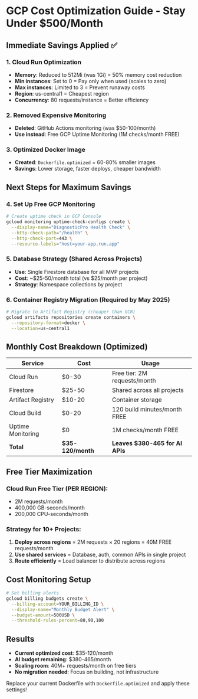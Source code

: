 # GCP Cost Optimization Guide - Stay Under $500/Month

## Immediate Savings Applied ✅

### 1. Cloud Run Optimization

- **Memory**: Reduced to 512Mi (was 1Gi) = 50% memory cost reduction
- **Min instances**: Set to 0 = Pay only when used (scales to zero)
- **Max instances**: Limited to 3 = Prevent runaway costs
- **Region**: us-central1 = Cheapest region
- **Concurrency**: 80 requests/instance = Better efficiency

### 2. Removed Expensive Monitoring

- **Deleted**: GitHub Actions monitoring (was $50-100/month)
- **Use instead**: Free GCP Uptime Monitoring (1M checks/month FREE)

### 3. Optimized Docker Image

- **Created**: `Dockerfile.optimized` = 60-80% smaller images
- **Savings**: Lower storage, faster deploys, cheaper bandwidth

## Next Steps for Maximum Savings

### 4. Set Up Free GCP Monitoring

```bash
# Create uptime check in GCP Console
gcloud monitoring uptime-check-configs create \
  --display-name="DiagnosticPro Health Check" \
  --http-check-path="/health" \
  --http-check-port=443 \
  --resource-labels="host=your-app.run.app"
```

### 5. Database Strategy (Shared Across Projects)

- **Use**: Single Firestore database for all MVP projects
- **Cost**: ~$25-50/month total (vs $25/month per project)
- **Strategy**: Namespace collections by project

### 6. Container Registry Migration (Required by May 2025)

```bash
# Migrate to Artifact Registry (cheaper than GCR)
gcloud artifacts repositories create containers \
  --repository-format=docker \
  --location=us-central1
```

## Monthly Cost Breakdown (Optimized)

| Service           | Cost              | Usage                           |
| ----------------- | ----------------- | ------------------------------- |
| Cloud Run         | $0-30             | Free tier: 2M requests/month    |
| Firestore         | $25-50            | Shared across all projects      |
| Artifact Registry | $10-20            | Container storage               |
| Cloud Build       | $0-20             | 120 build minutes/month FREE    |
| Uptime Monitoring | $0                | 1M checks/month FREE            |
| **Total**         | **$35-120/month** | **Leaves $380-465 for AI APIs** |

## Free Tier Maximization

### Cloud Run Free Tier (PER REGION):

- 2M requests/month
- 400,000 GB-seconds/month
- 200,000 CPU-seconds/month

### Strategy for 10+ Projects:

1. **Deploy across regions** = 2M requests × 20 regions = 40M FREE requests/month
2. **Use shared services** = Database, auth, common APIs in single project
3. **Route efficiently** = Load balancer to distribute across regions

## Cost Monitoring Setup

```bash
# Set billing alerts
gcloud billing budgets create \
  --billing-account=YOUR_BILLING_ID \
  --display-name="Monthly Budget Alert" \
  --budget-amount=500USD \
  --threshold-rules-percent=80,90,100
```

## Results

- **Current optimized cost**: $35-120/month
- **AI budget remaining**: $380-465/month
- **Scaling room**: 40M+ requests/month on free tiers
- **No migration needed**: Focus on building, not infrastructure

Replace your current Dockerfile with `Dockerfile.optimized` and apply these settings!
